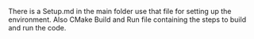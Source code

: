 There is a Setup.md in the main folder use that file for setting up the environment.
Also CMake Build and Run file containing the steps to build and run the code.
